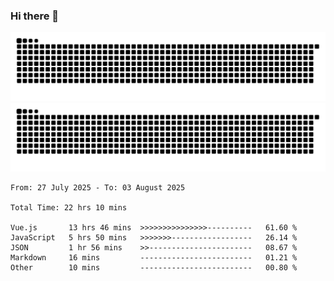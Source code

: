 ### Hi there 👋

![GitHub Snake Light](https://raw.githubusercontent.com/jichangee/jichangee/output/github-snake.svg#gh-light-mode-only)
![GitHub Snake dark](https://raw.githubusercontent.com/jichangee/jichangee/output/github-snake-dark.svg#gh-dark-mode-only)

<!--START_SECTION:waka-->

```all_time
From: 27 July 2025 - To: 03 August 2025

Total Time: 22 hrs 10 mins

Vue.js       13 hrs 46 mins  >>>>>>>>>>>>>>>----------   61.60 %
JavaScript   5 hrs 50 mins   >>>>>>>------------------   26.14 %
JSON         1 hr 56 mins    >>-----------------------   08.67 %
Markdown     16 mins         -------------------------   01.21 %
Other        10 mins         -------------------------   00.80 %
```

<!--END_SECTION:waka-->

<!--
![GitHub Snake Light](github-snake.svg#gh-light-mode-only)
![GitHub Snake dark](github-snake-dark.svg#gh-dark-mode-only)
-->

<!--
**jichangee/jichangee** is a ✨ _special_ ✨ repository because its `README.md` (this file) appears on your GitHub profile.

Here are some ideas to get you started:

- 🔭 I’m currently working on ...
- 🌱 I’m currently learning ...
- 👯 I’m looking to collaborate on ...
- 🤔 I’m looking for help with ...
- 💬 Ask me about ...
- 📫 How to reach me: ...
- 😄 Pronouns: ...
- ⚡ Fun fact: ...
-->
